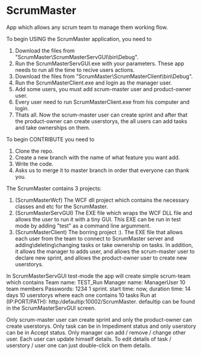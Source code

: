 # ScrumMaster
App which allows any scrum team to manage them working flow.

To begin USING the ScrumMaster application, you need to 
  1. Download the files from "ScrumMaster\ScrumMasterServGUI\bin\Debug".
  2. Run the ScrumMasterServGUI.exe with your parameters. These app needs to run all the time to recive users actions.
  3. Download the files from "ScrumMaster\ScrumMasterClient\bin\Debug".
  3. Run the ScrumMasterClient.exe and login as the manager user.
  4. Add some users, you must add scrum-master user and product-owner user.
  5. Every user need to run ScrumMasterClient.exe from his computer and login.
  6. Thats all.
Now the scrum-master user can create sprint and after that the product-owner can create userstorys,
the all users can add tasks and take ownerships on them.

To begin CONTRIBUTE you need to
  1. Clone the repo.
  2. Create a new branch with the name of what feature you want add.
  3. Write the code.
  4. Asks us to merge it to master branch in order that everyone can thank you.
  
The ScrumMaster contains 3 projects:
  1. (ScrumMasterWcf) The WCF dll project which contains the necessary classes and etc for the ScrumMaster.
  2. (ScrumMasterServGUI) The EXE file which wraps the WCF DLL file and allows the user to run it with a tiny GUI.
    This EXE can be run in test mode by adding "test" as a command line argumment.
  3. (ScrumMasterClient) The borring project :). The EXE file that allows each user from the team to connect to
    ScrumMaster server and adding\deleting\changing tasks or take ownership on tasks.
    In addition, it allows the manager to adds user, and allows the scrum-master user to declare new sprint, 
    and allows the product-owner user to create new userstorys.

In ScrumMasterServGUI test-mode the app will create simple scrum-team which contains
  Team name: TEST_Run
  Manager name: ManagerUser
  10 team members
  Passwords: 1234
  1 sprint. start time: now, duration time: 14 days
  10 userstorys where each one contains 10 tasks
  Run at (IP:PORT/PATH): http:/defaultip:10002/ScrumMaster. defaultip can be found in the ScrumMasterServGUI screen.

Only scrum-master user can create sprint and only the product-owner can create userstorys.
Only task can be in Impediment status and only userstory can be in Accept status.
Only manager can add / remove / change other user. Each user can update himself details.
To edit details of task / userstory / user one can just double-click on them details.
